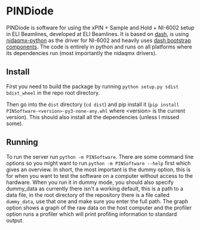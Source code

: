 # PINDiode

PINDiode is software for using the xPIN + Sample and Hold + NI-6002 setup in ELI Beamlines, developed at ELI Beamlines.
It is based on [dash](https://dash.plotly.com/), is using [nidaqmx-python](https://github.com/ni/nidaqmx-python) as the driver for NI-6002 and heavily uses [dash bootstrap components](https://github.com/facultyai/dash-bootstrap-components).
The code is entirely in python and runs on all platforms where its dependencies run (most importantly the nidaqmx drivers).

## Install

First you need to build the package by running `python setup.py sdist bdist_wheel` in the repo root directory.

Then go into the `dist` directory (`cd dist`) and pip install it (`pip install PINSoftware-<version>-py3-none-any.whl` where \<version\> is the current version).
This should also install all the dependencies (unless I missed some).

## Running

To run the server run `python -m PINSoftware`.
There are some command line options so you might want to run `python -m PINSoftware --help` first which gives an overview.
In short, the most important is the dummy option, this is for when you want to test the software on a computer without access to the hardware.
When you run it in dummy mode, you should also specify dummy_data as currently there isn't a working default, this is a path to a data file, in the root directory of the repository there is a file called `dummy_data`, use that one and make sure you enter the full path.
The graph option shows a graph of the raw data on the host computer and the profiler option runs a profiler which will print profiling information to standard output.
